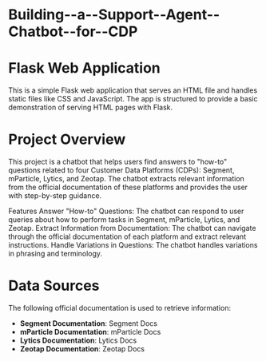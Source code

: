 # Building--a--Support--Agent--Chatbot--for--CDP

# Flask Web Application
This is a simple Flask web application that serves an HTML file and handles static files like CSS and JavaScript. The app is structured to provide a basic demonstration of serving HTML pages with Flask.

# Project Overview
This project is a chatbot that helps users find answers to "how-to" questions related to four Customer Data Platforms (CDPs): Segment, mParticle, Lytics, and Zeotap. The chatbot extracts relevant information from the official documentation of these platforms and provides the user with step-by-step guidance.

Features
Answer "How-to" Questions: The chatbot can respond to user queries about how to perform tasks in Segment, mParticle, Lytics, and Zeotap.
Extract Information from Documentation: The chatbot can navigate through the official documentation of each platform and extract relevant instructions.
Handle Variations in Questions: The chatbot handles variations in phrasing and terminology.

# **Data Sources**
The following official documentation is used to retrieve information:

- **Segment Documentation**: Segment Docs
- **mParticle Documentation**: mParticle Docs
- **Lytics Documentation**: Lytics Docs
- **Zeotap Documentation**: Zeotap Docs
